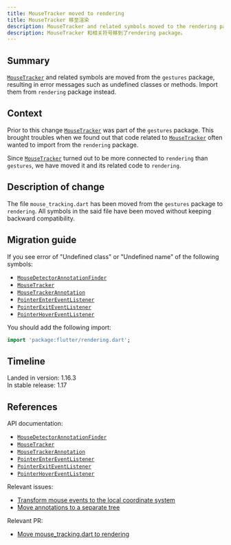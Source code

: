 ```yaml
---
title: MouseTracker moved to rendering
title: MouseTracker 移至渲染
description: MouseTracker and related symbols moved to the rendering package.
description: MouseTracker 和相关符号移到了rendering package。
---
```


## Summary

[`MouseTracker`][] and related symbols are moved from the
`gestures` package, resulting in error messages such as
undefined classes or methods. Import them from `rendering`
package instead.

## Context

Prior to this change [`MouseTracker`][] was part of the
`gestures` package. This brought troubles when we found out
that code related to [`MouseTracker`][] often wanted to
import from the `rendering` package.

Since [`MouseTracker`][] turned out to be more connected to
`rendering` than `gestures`, we have moved it and its
related code to `rendering`. 

## Description of change

The file `mouse_tracking.dart` has been moved from the
`gestures` package to `rendering`. All symbols in the said
file have been moved without keeping backward compatibility.

## Migration guide

If you see error of "Undefined class" or "Undefined name" of
the following symbols:

  * [`MouseDetectorAnnotationFinder`][]
  * [`MouseTracker`][]
  * [`MouseTrackerAnnotation`][]
  * [`PointerEnterEventListener`][]
  * [`PointerExitEventListener`][]
  * [`PointerHoverEventListener`][]

You should add the following import:

```dart
import 'package:flutter/rendering.dart';
```

## Timeline

Landed in version: 1.16.3<br>
In stable release: 1.17

## References

API documentation:
* [`MouseDetectorAnnotationFinder`][]
* [`MouseTracker`][]
* [`MouseTrackerAnnotation`][]
* [`PointerEnterEventListener`][]
* [`PointerExitEventListener`][]
* [`PointerHoverEventListener`][]

Relevant issues:
* [Transform mouse events to the local coordinate system][]
* [Move annotations to a separate tree][]

Relevant PR:
* [Move mouse_tracking.dart to rendering][]

[Move annotations to a separate tree]: {{site.github}}/flutter/flutter/issues/49568
[Move mouse_tracking.dart to rendering]: {{site.github}}/flutter/flutter/pull/52781 
[Transform mouse events to the local coordinate system]: {{site.github}}/flutter/flutter/issues/33675
[`MouseDetectorAnnotationFinder`]: {{site.api}}/flutter/gestures/MouseDetectorAnnotationFinder.html
[`MouseTracker`]: {{site.api}}/flutter/gestures/MouseTracker-class.html
[`MouseTrackerAnnotation`]: {{site.api}}/flutter/gestures/MouseTrackerAnnotation-class.html 
[`PointerEnterEventListener`]: {{site.api}}/flutter/gestures/PointerEnterEventListener.html 
[`PointerExitEventListener`]: {{site.api}}/flutter/gestures/PointerExitEventListener.html 
[`PointerHoverEventListener`]: {{site.api}}/flutter/gestures/PointerHoverEventListener.html 
